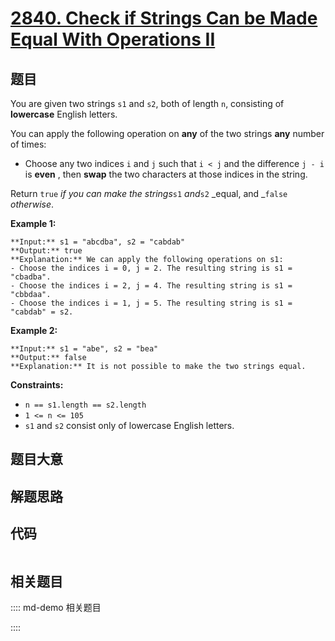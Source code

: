 # [2840. Check if Strings Can be Made Equal With Operations II](https://leetcode.com/problems/check-if-strings-can-be-made-equal-with-operations-ii)

## 题目

You are given two strings `s1` and `s2`, both of length `n`, consisting of
**lowercase** English letters.

You can apply the following operation on **any** of the two strings **any**
number of times:

  * Choose any two indices `i` and `j` such that `i < j` and the difference `j - i` is **even** , then **swap** the two characters at those indices in the string.

Return `true` _if you can make the strings_`s1` _and_`s2` _equal, and
_`false` _otherwise_.



**Example 1:**

    
    
    **Input:** s1 = "abcdba", s2 = "cabdab"
    **Output:** true
    **Explanation:** We can apply the following operations on s1:
    - Choose the indices i = 0, j = 2. The resulting string is s1 = "cbadba".
    - Choose the indices i = 2, j = 4. The resulting string is s1 = "cbbdaa".
    - Choose the indices i = 1, j = 5. The resulting string is s1 = "cabdab" = s2.
    

**Example 2:**

    
    
    **Input:** s1 = "abe", s2 = "bea"
    **Output:** false
    **Explanation:** It is not possible to make the two strings equal.
    



**Constraints:**

  * `n == s1.length == s2.length`
  * `1 <= n <= 105`
  * `s1` and `s2` consist only of lowercase English letters.


## 题目大意

## 解题思路

## 代码

```javascript

```

## 相关题目

:::: md-demo 相关题目

::::

